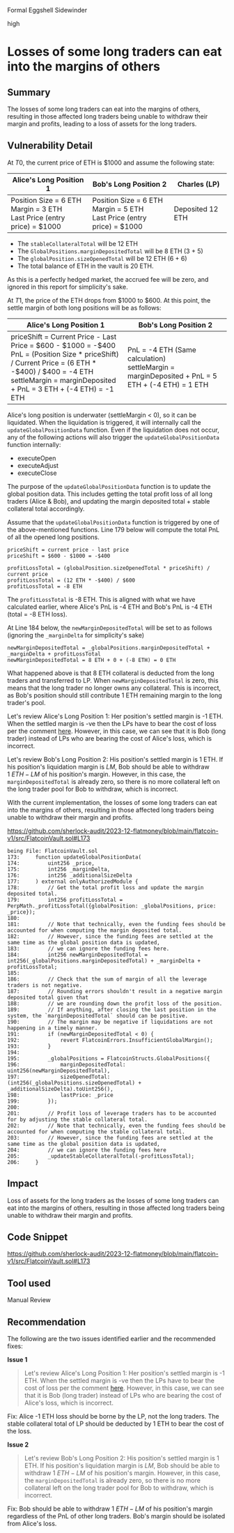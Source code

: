 Formal Eggshell Sidewinder

high

# Losses of some long traders can eat into the margins of others

## Summary

The losses of some long traders can eat into the margins of others, resulting in those affected long traders being unable to withdraw their margin and profits, leading to a loss of assets for the long traders.

## Vulnerability Detail

At $T0$, the current price of ETH is \$1000 and assume the following state:

| Alice's Long Position 1                                     | Bob's Long Position 2                                       | Charles (LP)     |
| ------------------------------------------------------------ | ------------------------------------------------------------ | ---------------- |
| Position Size = 6 ETH<br />Margin = 3 ETH<br />Last Price (entry price) = \$1000 | Position Size = 6 ETH<br />Margin = 5 ETH<br />Last Price (entry price) = \$1000 | Deposited 12 ETH |

- The `stableCollateralTotal` will be 12 ETH
- The `GlobalPositions.marginDepositedTotal` will be 8 ETH (3 + 5)
- The `globalPosition.sizeOpenedTotal` will be 12 ETH (6 + 6)
- The total balance of ETH in the vault is 20 ETH. 


As this is a perfectly hedged market, the accrued fee will be zero, and ignored in this report for simplicity's sake.

At $T1$, the price of the ETH drops from \$1000 to \$600. At this point, the settle margin of both long positions will be as follows:

| Alice's Long Position 1                                     | Bob's Long Position 2                                       |
| ------------------------------------------------------------ | ------------------------------------------------------------ |
| priceShift = Current Price - Last Price = \$600 - \$1000 = -\$400<br />PnL = (Position Size * priceShift) / Current Price = (6 ETH * -\$400) / \$400 = -4 ETH<br />settleMargin = marginDeposited + PnL = 3 ETH + (-4 ETH) = -1 ETH | PnL = -4 ETH (Same calculation)<br />settleMargin = marginDeposited + PnL = 5 ETH + (-4 ETH) = 1 ETH |

Alice's long position is underwater (settleMargin < 0), so it can be liquidated. When the liquidation is triggered, it will internally call the `updateGlobalPositionData` function. Even if the liquidation does not occur, any of the following actions will also trigger the `updateGlobalPositionData` function internally:

- executeOpen
- executeAdjust
- executeClose

The purpose of the `updateGlobalPositionData` function is to update the global position data. This includes getting the total profit loss of all long traders (Alice & Bob), and updating the margin deposited total + stable collateral total accordingly.

Assume that the `updateGlobalPositionData` function is triggered by one of the above-mentioned functions. Line 179 below will compute the total PnL of all the opened long positions.

```solidity
priceShift = current price - last price
priceShift = $600 - $1000 = -$400

profitLossTotal = (globalPosition.sizeOpenedTotal * priceShift) / current price
profitLossTotal = (12 ETH * -$400) / $600
profitLossTotal = -8 ETH
```

The `profitLossTotal` is -8 ETH. This is aligned with what we have calculated earlier, where Alice's PnL is -4 ETH and Bob's PnL is -4 ETH (total = -8 ETH loss). 

At Line 184 below, the `newMarginDepositedTotal` will be set to as follows (ignoring the `_marginDelta` for simplicity's sake)

```solidity
newMarginDepositedTotal = _globalPositions.marginDepositedTotal + _marginDelta + profitLossTotal
newMarginDepositedTotal = 8 ETH + 0 + (-8 ETH) = 0 ETH
```

What happened above is that 8 ETH collateral is deducted from the long traders and transferred to LP. When `newMarginDepositedTotal` is zero, this means that the long trader no longer owns any collateral. This is incorrect, as Bob's position should still contribute 1 ETH remaining margin to the long trader's pool.

Let's review Alice's Long Position 1: Her position's settled margin is -1 ETH. When the settled margin is -ve then the LPs have to bear the cost of loss per the comment [here](https://github.com/sherlock-audit/2023-12-flatmoney/blob/main/flatcoin-v1/src/LiquidationModule.sol#L139). However, in this case, we can see that it is Bob (long trader) instead of LPs who are bearing the cost of Alice's loss, which is incorrect.

Let's review Bob's Long Position 2: His position's settled margin is 1 ETH. If his position's liquidation margin is $LM$, Bob should be able to withdraw $1\  ETH - LM$ of his position's margin. However, in this case, the `marginDepositedTotal` is already zero, so there is no more collateral left on the long trader pool for Bob to withdraw, which is incorrect.

With the current implementation, the losses of some long traders can eat into the margins of others, resulting in those affected long traders being unable to withdraw their margin and profits.

https://github.com/sherlock-audit/2023-12-flatmoney/blob/main/flatcoin-v1/src/FlatcoinVault.sol#L173

```solidity
being File: FlatcoinVault.sol
173:     function updateGlobalPositionData(
174:         uint256 _price,
175:         int256 _marginDelta,
176:         int256 _additionalSizeDelta
177:     ) external onlyAuthorizedModule {
178:         // Get the total profit loss and update the margin deposited total.
179:         int256 profitLossTotal = PerpMath._profitLossTotal({globalPosition: _globalPositions, price: _price});
180: 
181:         // Note that technically, even the funding fees should be accounted for when computing the margin deposited total.
182:         // However, since the funding fees are settled at the same time as the global position data is updated,
183:         // we can ignore the funding fees here.
184:         int256 newMarginDepositedTotal = int256(_globalPositions.marginDepositedTotal) + _marginDelta + profitLossTotal;
185: 
186:         // Check that the sum of margin of all the leverage traders is not negative.
187:         // Rounding errors shouldn't result in a negative margin deposited total given that
188:         // we are rounding down the profit loss of the position.
189:         // If anything, after closing the last position in the system, the `marginDepositedTotal` should can be positive.
190:         // The margin may be negative if liquidations are not happening in a timely manner.
191:         if (newMarginDepositedTotal < 0) {
192:             revert FlatcoinErrors.InsufficientGlobalMargin();
193:         }
194: 
195:         _globalPositions = FlatcoinStructs.GlobalPositions({
196:             marginDepositedTotal: uint256(newMarginDepositedTotal),
197:             sizeOpenedTotal: (int256(_globalPositions.sizeOpenedTotal) + _additionalSizeDelta).toUint256(),
198:             lastPrice: _price
199:         });
200: 
201:         // Profit loss of leverage traders has to be accounted for by adjusting the stable collateral total.
202:         // Note that technically, even the funding fees should be accounted for when computing the stable collateral total.
203:         // However, since the funding fees are settled at the same time as the global position data is updated,
204:         // we can ignore the funding fees here
205:         _updateStableCollateralTotal(-profitLossTotal);
206:     }
```

## Impact

Loss of assets for the long traders as the losses of some long traders can eat into the margins of others, resulting in those affected long traders being unable to withdraw their margin and profits.

## Code Snippet

https://github.com/sherlock-audit/2023-12-flatmoney/blob/main/flatcoin-v1/src/FlatcoinVault.sol#L173

## Tool used

Manual Review

## Recommendation

The following are the two issues identified earlier and the recommended fixes:

**Issue 1**

> Let's review Alice's Long Position 1: Her position's settled margin is -1 ETH. When the settled margin is -ve then the LPs have to bear the cost of loss per the comment [here](https://github.com/sherlock-audit/2023-12-flatmoney/blob/main/flatcoin-v1/src/LiquidationModule.sol#L139). However, in this case, we can see that it is Bob (long trader) instead of LPs who are bearing the cost of Alice's loss, which is incorrect.

Fix: Alice -1 ETH loss should be borne by the LP, not the long traders. The stable collateral total of LP should be deducted by 1 ETH to bear the cost of the loss.

**Issue 2**

> Let's review Bob's Long Position 2: His position's settled margin is 1 ETH. If his position's liquidation margin is $LM$, Bob should be able to withdraw $1\  ETH - LM$ of his position's margin. However, in this case, the `marginDepositedTotal` is already zero, so there is no more collateral left on the long trader pool for Bob to withdraw, which is incorrect.

Fix: Bob should be able to withdraw $1\  ETH - LM$ of his position's margin regardless of the PnL of other long traders. Bob's margin should be isolated from Alice's loss.